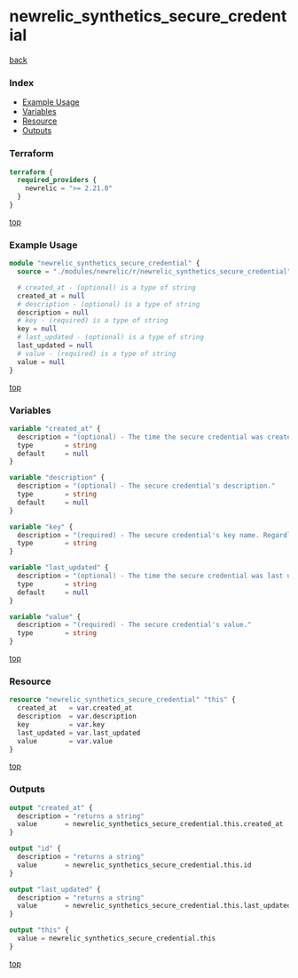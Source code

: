 # newrelic_synthetics_secure_credential

[back](../newrelic.md)

### Index

- [Example Usage](#example-usage)
- [Variables](#variables)
- [Resource](#resource)
- [Outputs](#outputs)

### Terraform

```terraform
terraform {
  required_providers {
    newrelic = ">= 2.21.0"
  }
}
```

[top](#index)

### Example Usage

```terraform
module "newrelic_synthetics_secure_credential" {
  source = "./modules/newrelic/r/newrelic_synthetics_secure_credential"

  # created_at - (optional) is a type of string
  created_at = null
  # description - (optional) is a type of string
  description = null
  # key - (required) is a type of string
  key = null
  # last_updated - (optional) is a type of string
  last_updated = null
  # value - (required) is a type of string
  value = null
}
```

[top](#index)

### Variables

```terraform
variable "created_at" {
  description = "(optional) - The time the secure credential was created."
  type        = string
  default     = null
}

variable "description" {
  description = "(optional) - The secure credential's description."
  type        = string
  default     = null
}

variable "key" {
  description = "(required) - The secure credential's key name. Regardless of the case used in the configuration, the provider will provide an upcased key to the underlying API."
  type        = string
}

variable "last_updated" {
  description = "(optional) - The time the secure credential was last updated."
  type        = string
  default     = null
}

variable "value" {
  description = "(required) - The secure credential's value."
  type        = string
}
```

[top](#index)

### Resource

```terraform
resource "newrelic_synthetics_secure_credential" "this" {
  created_at   = var.created_at
  description  = var.description
  key          = var.key
  last_updated = var.last_updated
  value        = var.value
}
```

[top](#index)

### Outputs

```terraform
output "created_at" {
  description = "returns a string"
  value       = newrelic_synthetics_secure_credential.this.created_at
}

output "id" {
  description = "returns a string"
  value       = newrelic_synthetics_secure_credential.this.id
}

output "last_updated" {
  description = "returns a string"
  value       = newrelic_synthetics_secure_credential.this.last_updated
}

output "this" {
  value = newrelic_synthetics_secure_credential.this
}
```

[top](#index)